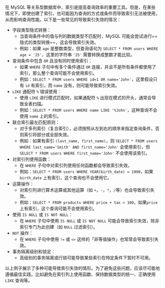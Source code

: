 在 MySQL 等关系型数据库中，索引是提高查询效率的重要工具。但是，在某些情况下，即使创建了索引，也可能因为查询的方式或条件而导致索引无法被使用，从而影响查询性能。以下是一些常见的导致索引失效的情况：

- 字段类型隐式转换：
    - 当查询条件中的值与列的数据类型不匹配时，MySQL 可能会尝试进行==隐式的类型转换==，这会导致索引失效。
    - 例如：如果 `age` 是整数类型，但查询语句为 `SELECT * FROM users WHERE age = '25'`，这里的字符串 `'25'` 需要转换成整数才能比较。
- 查询条件中包含 `OR` 且没有同时使用索引：
    - 如果 `WHERE` 子句中有多个条件通过 `OR` 连接，并且不是所有条件都使用了索引，那么整个查询可能不会使用索引。
    - 例如：`SELECT * FROM users WHERE id=1 OR name='John'`，这里假设只有 `id` 有索引，而 `name` 没有，则可能导致索引失效。
- `LIKE` 通配符 `%` 错误使用：
    - 使用 `LIKE` 进行模式匹配时，如果通配符 `%` 出现在模式的开头，通常会导致全表扫描。
    - 例如：`SELECT * FROM users WHERE name LIKE '%John'`，这种查询不会使用 `name` 上的索引。
- 联合索引最左匹配原则：
    - 对于多列索引（复合索引），必须按照从左到右的顺序来指定查询条件，否则索引将部分或全部失效。
    - 例如：如果有索引 `(last_name, first_name)`，则 `SELECT * FROM users WHERE last_name='Smith' AND first_name='John'` 会使用索引，但 `SELECT * FROM users WHERE first_name='John'` 不会使用该索引。
- 对索引列使用函数：
    - 在 `WHERE` 子句中对索引列使用任何函数都会导致索引失效。
    - 例如：`SELECT * FROM users WHERE YEAR(birth_date) = 1990`，如果 `birth_date` 上有索引，这个查询也不会使用它。
- 运算操作：
    - 对索引列进行算术运算或其他运算（如 `+`，`-`，`*`，`/`等）也会导致索引失效。
    - 例如：`SELECT * FROM products WHERE price + tax > 100`，如果`price`上有索引，这个查询可能不会使用索引。
- 使用 `IS NULL` 或 `IS NOT NULL`：
    - 在 `WHERE` 子句中使用 `IS NULL` 或 `IS NOT NULL` 可能会导致索引失效，除非索引专门为此创建（如 `NULL` 过滤索引）。
- `NOT` 操作：
    - 在 `WHERE` 子句中使用 `!=` 或 `<>` 这样的「非等值操作」也常常会导致索引失效。
- 事务隔离级别和锁定：
    - 高级别的事务隔离或行锁可能导致某些索引在特定条件下暂时不可用。

以上例子展示了多种可能导致索引失效的情形。为了避免这些问题，应该尽可能地遵循最佳实践，比如避免在索引列上使用函数、保持数据类型的统一、正确使用 `LIKE` 查询等。
